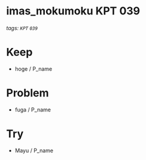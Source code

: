 # imas_mokumoku KPT 039

###### tags: `KPT` `039`

# Keep

- hoge / P_name

# Problem

- fuga / P_name

# Try

- Mayu / P_name
